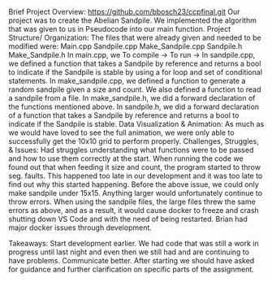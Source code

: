 Brief Project Overview: https://github.com/bbosch23/ccpfinal.git
Our project was to create the Abelian Sandpile. We implemented the algorithm that was given to us in Pseudocode into our main function.
Project Structure/ Organization:
The files that were already given and needed to be modified were:
Main.cpp
Sandpile.cpp
Make_Sandpile.cpp
Sandpile.h
Make_Sandpile.h
In main.cpp, we 
To compile →
To run → 
In sandpile.cpp, we defined a function that takes a Sandpile by reference and returns a bool to indicate if the Sandpile is stable by using a for loop and set of conditional statements.
In make_sandpile.cpp, we defined a function to generate a random sandpile given a size and count. We also defined a function to read a sandpile from a file.
In make_sandpile.h, we did a forward declaration of the functions mentioned above.
In sandpile.h, we did a forward declaration of a function that takes a Sandpile by reference and returns a bool to indicate if the Sandpile is stable.
Data Visualization & Animation:
As much as we would have loved to see the full animation, we were only able to successfully get the 10x10 grid to perform properly.
Challenges, Struggles, & Issues:
Had struggles understanding what functions were to be passed and how to use them correctly at the start.
When running the code we found out that when feeding it size and count, the program started to throw seg. faults. This happened too late in our development and it was too late to find out why this started happening.
Before the above issue, we could only make sandpile under 15x15. Anything larger would unfortunately continue to throw errors.
When using the sandpile files, the large files threw the same errors as above, and as a result, it would cause docker to freeze and crash shutting down VS Code and with the need of being restarted.
Brian had major docker issues through development.

Takeaways:
Start development earlier. We had code that was still a work in progress until last night and even then we still had and are continuing to have problems.
Communicate better. After starting we should have asked for guidance and further clarification on specific parts of the assignment.
